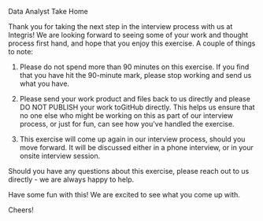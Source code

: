 Data Analyst Take Home

Thank you for taking the next step in the interview process with us at
Integris! We are looking forward to seeing some of your work and thought
process first hand, and hope that you enjoy this exercise. A couple of
things to note:

1)  Please do not spend more than 90 minutes on this exercise. If you
    find that you have hit the 90-minute mark, please stop working and
    send us what you have.

2)  Please send your work product and files back to us directly and
    please DO NOT PUBLISH your work toGitHub directly. This helps us
    ensure that no one else who might be working on this as part of our
    interview process, or just for fun, can see how you\'ve handled the
    exercise.

3)  This exercise will come up again in our interview process, should
    you move forward. It will be discussed either in a phone interview,
    or in your onsite interview session.

Should you have any questions about this exercise, please reach out to
us directly - we are always happy to help.

Have some fun with this! We are excited to see what you come up with.

Cheers!

